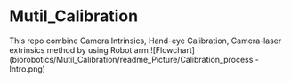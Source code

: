 # Mutil_Calibration
This repo combine Camera Intrinsics, Hand-eye Calibration, Camera-laser extrinsics method by using Robot arm
![Flowchart](biorobotics/Mutil_Calibration/readme_Picture/Calibration_process - Intro.png)